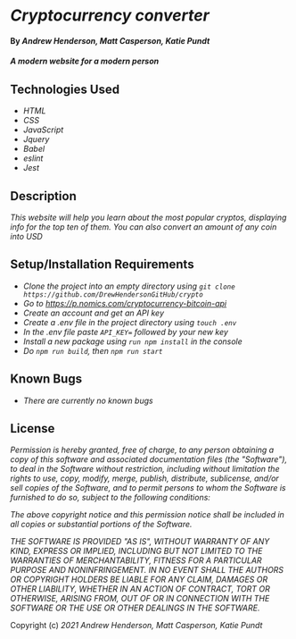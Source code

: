 # _Cryptocurrency converter_

#### By _**Andrew Henderson, Matt Casperson, Katie Pundt**_

#### _A modern website for a modern person_

## Technologies Used

* _HTML_
* _CSS_
* _JavaScript_
* _Jquery_
* _Babel_
* _eslint_
* _Jest_

## Description

_This website will help you learn about the most popular cryptos, displaying info for the top ten of them. You can also convert an amount of any coin into USD_

## Setup/Installation Requirements

* _Clone the project into an empty directory using `git clone https://github.com/DrewHendersonGitHub/crypto`_
* _Go to https://p.nomics.com/cryptocurrency-bitcoin-api_
* _Create an account and get an API key_
* _Create a .env file in the project directory using `touch .env`_
* _In the .env file paste `API_KEY=` followed by your new key_
* _Install a new package using `run npm install` in the console_
* _Do `npm run build`, then `npm run start`_

## Known Bugs

* _There are currently no known bugs_

## License

_Permission is hereby granted, free of charge, to any person obtaining a copy of this software and associated documentation files (the "Software"), to deal in the Software without restriction, including without limitation the rights to use, copy, modify, merge, publish, distribute, sublicense, and/or sell copies of the Software, and to permit persons to whom the Software is furnished to do so, subject to the following conditions:_

_The above copyright notice and this permission notice shall be included in all copies or substantial portions of the Software._

_THE SOFTWARE IS PROVIDED "AS IS", WITHOUT WARRANTY OF ANY KIND, EXPRESS OR IMPLIED, INCLUDING BUT NOT LIMITED TO THE WARRANTIES OF MERCHANTABILITY, FITNESS FOR A PARTICULAR PURPOSE AND NONINFRINGEMENT. IN NO EVENT SHALL THE AUTHORS OR COPYRIGHT HOLDERS BE LIABLE FOR ANY CLAIM, DAMAGES OR OTHER LIABILITY, WHETHER IN AN ACTION OF CONTRACT, TORT OR OTHERWISE, ARISING FROM, OUT OF OR IN CONNECTION WITH THE SOFTWARE OR THE USE OR OTHER DEALINGS IN THE SOFTWARE._

Copyright (c) _2021_ _Andrew Henderson, Matt Casperson, Katie Pundt_